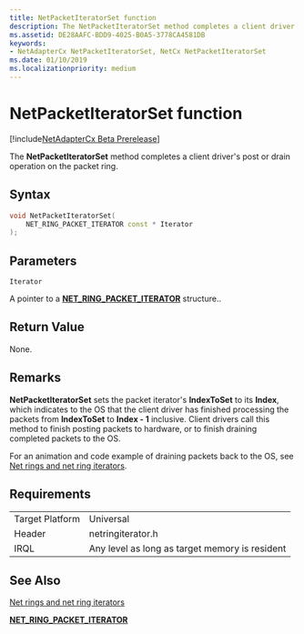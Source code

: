 ```yaml
---
title: NetPacketIteratorSet function
description: The NetPacketIteratorSet method completes a client driver's post or drain operation on the packet ring. 
ms.assetid: DE28AAFC-BDD9-4025-B0A5-3778CA4581DB
keywords:
- NetAdapterCx NetPacketIteratorSet, NetCx NetPacketIteratorSet
ms.date: 01/10/2019
ms.localizationpriority: medium
---
```


# NetPacketIteratorSet function

[!include[NetAdapterCx Beta Prerelease](../netcx-beta-prerelease.md)]

The **NetPacketIteratorSet** method completes a client driver's post or drain operation on the packet ring. 

## Syntax

```cpp
void NetPacketIteratorSet(
    NET_RING_PACKET_ITERATOR const * Iterator
);
```

## Parameters

`Iterator`

A pointer to a [**NET_RING_PACKET_ITERATOR**](net-ring-packet-iterator.md) structure..

## Return Value

None.

## Remarks

**NetPacketIteratorSet** sets the packet iterator's **IndexToSet** to its **Index**, which indicates to the OS that the client driver has finished processing the packets from **IndexToSet** to **Index - 1** inclusive. Client drivers call this method to finish posting packets to hardware, or to finish draining completed packets to the OS. 

For an animation and code example of draining packets back to the OS, see [Net rings and net ring iterators](net-rings-and-net-ring-iterators.md).

## Requirements

|  |  |
| --- | --- |
| Target Platform | Universal |
| Header | netringiterator.h |
| IRQL | Any level as long as target memory is resident |

## See Also

[Net rings and net ring iterators](net-rings-and-net-ring-iterators.md)

[**NET_RING_PACKET_ITERATOR**](net-ring-packet-iterator.md)